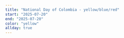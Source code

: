 ```yaml
---
title: "National Day of Colombia - yellow/blue/red"
start: "2025-07-20"
end: "2025-07-20"
color: "yellow"
allday: true
---
```


